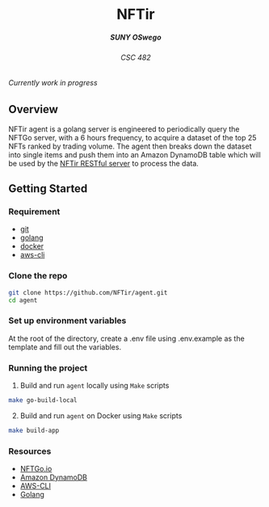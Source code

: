 <p align="center">
<br />
<h1 align="center">NFTir</h1>
<h5 align="center">SUNY OSwego </h3>
<h6 align="center">CSC 482 <h4>
</p>

###### Currently work in progress

## Overview
NFTir agent is a golang server is engineered to periodically query the NFTGo server, with a 6 hours frequency, to acquire a dataset of the top 25 NFTs ranked by trading volume. The agent then breaks down the dataset into single items and push them into an Amazon DynamoDB table which will be used by the [NFTir RESTful server](https://github.com/NFTir/server) to process the data.

## Getting Started

### Requirement

- [git](https://git-scm.com/)
- [golang](https://go.dev/)
- [docker](https://www.docker.com/)
- [aws-cli](https://aws.amazon.com/cli/)

### Clone the repo

```bash
git clone https://github.com/NFTir/agent.git
cd agent
```

### Set up environment variables

At the root of the directory, create a .env file using .env.example as the template and fill out the variables.

### Running the project

1. Build and run `agent` locally using `Make` scripts
```bash
make go-build-local
```

2. Build and run `agent` on Docker using `Make` scripts

```bash
make build-app
```

### Resources

- [NFTGo.io](https://nftgo.io/)
- [Amazon DynamoDB](https://aws.amazon.com/dynamodb/)
- [AWS-CLI](https://aws.amazon.com/cli/)
- [Golang](https://go.dev)
